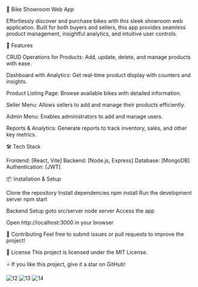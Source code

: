 🚴 Bike Showroom Web App

Effortlessly discover and purchase bikes with this sleek showroom web application. Built for both buyers and sellers, this app provides seamless product management, insightful analytics, and intuitive user controls.

🚀 Features

CRUD Operations for Products: Add, update, delete, and manage products with ease.

Dashboard with Analytics: Get real-time product display with counters and insights.

Product Listing Page: Browse available bikes with detailed information.

Seller Menu: Allows sellers to add and manage their products efficiently.

Admin Menu: Enables administrators to add and manage users.

Reports & Analytics: Generate reports to track inventory, sales, and other key metrics.

🛠️ Tech Stack

Frontend: [React, Vite]
Backend: [Node.js, Express]
Database: [MongoDB]
Authentication: [JWT]

📦 Installation & Setup

Clone the repository
Install dependencies
npm install
Run the development server
npm start

Backend Setup
goto src/server
node server
Access the app

Open http://localhost:3000 in your browser

🤝 Contributing
Feel free to submit issues or pull requests to improve the project!

📜 License
This project is licensed under the MIT License.

⭐ If you like this project, give it a star on GitHub!

![12](https://github.com/Yahya123-hub/Bike-Showroom-Web-Application/assets/114072734/a5bd0e94-2816-4c25-96bf-726bccf6a31b)
![13](https://github.com/Yahya123-hub/Bike-Showroom-Web-Application/assets/114072734/49aaf793-db08-4939-9dd7-3fd6206252be)
![14](https://github.com/Yahya123-hub/Bike-Showroom-Web-Application/assets/114072734/40e4fc7b-ec02-4bee-bd7c-9470637a8541)
